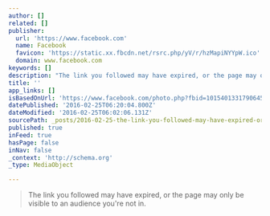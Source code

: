 ```yaml
---
author: []
related: []
publisher:
  url: 'https://www.facebook.com'
  name: Facebook
  favicon: 'https://static.xx.fbcdn.net/rsrc.php/yV/r/hzMapiNYYpW.ico'
  domain: www.facebook.com
keywords: []
description: "The link you followed may have expired, or the page may only be visible to an audience you're not in."
title: ''
app_links: []
isBasedOnUrl: 'https://www.facebook.com/photo.php?fbid=10154013317906458&set=a.10151122675106458.498555.607501457&type=3'
datePublished: '2016-02-25T06:20:04.800Z'
dateModified: '2016-02-25T06:02:06.131Z'
sourcePath: _posts/2016-02-25-the-link-you-followed-may-have-expired-or-the-page-may-only.md
published: true
inFeed: true
hasPage: false
inNav: false
_context: 'http://schema.org'
_type: MediaObject

---
```

> The link you followed may have expired&comma; or the page may only be visible to an audience you're not in&period;
